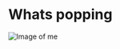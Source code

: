 # Whats popping
![Image of me](https://www.letseatcake.com/wp-content/uploads/2021/07/Funny-Memes-44.jpg)
